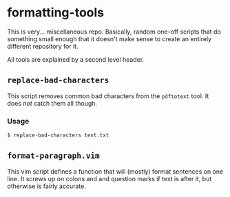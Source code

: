 # formatting-tools

This is very... miscellaneous repo.
Basically, random one-off scripts that do something small enough that it doesn't make sense to create an entirely different repository for it.

All tools are explained by a second level header.

## `replace-bad-characters`

This script removes common bad characters from the `pdftotext` tool.
It does *not* catch them all though.

### Usage

```bash
$ replace-bad-characters test.txt
```

## `format-paragraph.vim`

This vim script defines a function that will (mostly) format sentences on one line.
It screws up on colons and and question marks if text is after it, but otherwise is fairly accurate.
